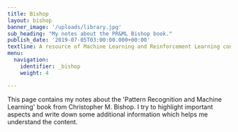 ```yaml
---
title: Bishop
layout: bishop
banner_image: '/uploads/library.jpg'
sub_heading: "My notes about the PR&ML Bishop book."
publish_date: '2019-07-05T03:00:00.000+00:00'
textline: A resource of Machine Learning and Reinforcement Learning content.
menu:
  navigation:
    identifier: _bishop
    weight: 4

---
```

This page contains my notes about the 'Pattern Recognition and Machine Learning'
book from Christopher M. Bishop. I try to highlight important aspects and write
down some additional information which helps me understand the content.
